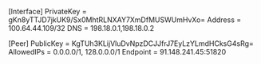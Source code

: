 [Interface]
PrivateKey = gKn8yTTJD7jkUK9/Sx0MhtRLNXAY7XmDfMUSWUmHvXo=
Address = 100.64.44.109/32
DNS = 198.18.0.1,198.18.0.2

[Peer]
PublicKey = KgTUh3KLijVluDvNpzDCJJfrJ7EyLzYLmdHCksG4sRg=
AllowedIPs = 0.0.0.0/1, 128.0.0.0/1
Endpoint = 91.148.241.45:51820
